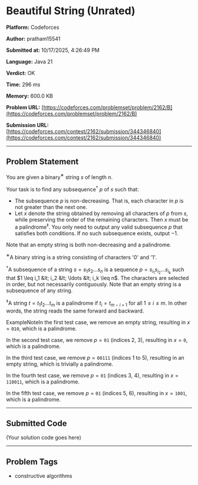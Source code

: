 
# Beautiful String (Unrated)

**Platform:** Codeforces  

**Author:** pratham15541  

**Submitted at:** 10/17/2025, 4:26:49 PM  

**Language:** Java 21  

**Verdict:** OK  

**Time:** 296 ms  

**Memory:** 600.0 KB  

**Problem URL:** [https://codeforces.com/problemset/problem/2162/B](https://codeforces.com/problemset/problem/2162/B)  

**Submission URL:** [https://codeforces.com/contest/2162/submission/344346840](https://codeforces.com/contest/2162/submission/344346840)  

---

## Problem Statement
You are given a binary$^{\text{∗}}$ string $s$ of length $n$.

Your task is to find any subsequence$^{\text{†}}$ $p$ of $s$ such that:

 
*  The subsequence $p$ is non-decreasing. That is, each character in $p$ is not greater than the next one. 
*  Let $x$ denote the string obtained by removing all characters of $p$ from $s$, while preserving the order of the remaining characters. Then $x$ must be a palindrome$^{\text{‡}}$. You only need to output any valid subsequence $p$ that satisfies both conditions. If no such subsequence exists, output $-1$.

Note that an empty string is both non-decreasing and a palindrome.

$^{\text{∗}}$A binary string is a string consisting of characters '0' and '1'.

$^{\text{†}}$A subsequence of a string $s = s_1s_2\ldots s_n$ is a sequence $p = s_{i_1}s_{i_2}\ldots s_{i_k}$ such that $1 \leq i_1 &lt; i_2 &lt; \ldots &lt; i_k \leq n$. The characters are selected in order, but not necessarily contiguously. Note that an empty string is a subsequence of any string. 

$^{\text{‡}}$A string $t = t_1t_2\ldots t_m$ is a palindrome if $t_i = t_{m - i + 1}$ for all $1 \leq i \leq m$. In other words, the string reads the same forward and backward. 

ExampleNoteIn the first test case, we remove an empty string, resulting in $x = \texttt{010}$, which is a palindrome.

In the second test case, we remove $p = \texttt{01}$ (indices $2$, $3$), resulting in $x = \texttt{0}$, which is a palindrome.

In the third test case, we remove $p = \texttt{00111}$ (indices $1$ to $5$), resulting in an empty string, which is trivially a palindrome.

In the fourth test case, we remove $p = \texttt{01}$ (indices $3$, $4$), resulting in $x = \texttt{110011}$, which is a palindrome.

In the fifth test case, we remove $p = \texttt{01}$ (indices $5$, $6$), resulting in $x = \texttt{1001}$, which is a palindrome.

---

## Submitted Code
(Your solution code goes here)

---

## Problem Tags
- constructive algorithms
